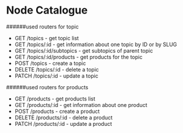 # Node Catalogue

######used routers for topic

* GET /topics - get topic list
* GET /topics/:id - get information about one topic by ID or by SLUG
* GET /topics/:id/subtopics - get subtopics of parent topic
* GET /topics/:id/products - get products for the topic
* POST /topics - create a topic
* DELETE /topics/:id - delete a topic
* PATCH /topics/:id - update a topic

######used routers for products

* GET /products - get products list
* GET /products/:id - get information about one product
* POST /products - create a product
* DELETE /products/:id - delete a product
* PATCH /products/:id - update a product
